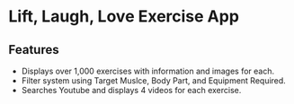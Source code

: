 # Lift, Laugh, Love Exercise App

## Features
- Displays over 1,000 exercises with information and images for each.
- Filter system using Target Muslce, Body Part, and Equipment Required.
- Searches Youtube and displays 4 videos for each exercise.
